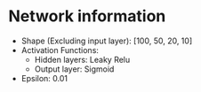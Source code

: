 # Network information
- Shape (Excluding input layer): [100, 50, 20, 10]
- Activation Functions:
  - Hidden layers: Leaky Relu
  - Output layer: Sigmoid
- Epsilon: 0.01
